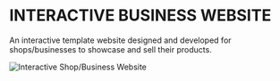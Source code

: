 # INTERACTIVE BUSINESS WEBSITE

An interactive template website designed and developed for shops/businesses to showcase and sell their products.

![Interactive Shop/Business Website](https://i.postimg.cc/02yzGHS5/Cover-Alisa-Jewels-1.png)
